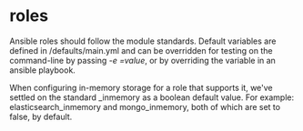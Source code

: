 # roles

Ansible roles should follow the module standards. Default variables are defined in <role>/defaults/main.yml and can be overridden for testing on the command-line by passing *-e <variable>=value*, or by overriding the variable in an ansible playbook.

When configuring in-memory storage for a role that supports it, we've settled on the standard <role>\_inmemory as a boolean default value.  For example: elasticsearch\_inmemory and mongo\_inmemory, both of which are set to false, by default.
